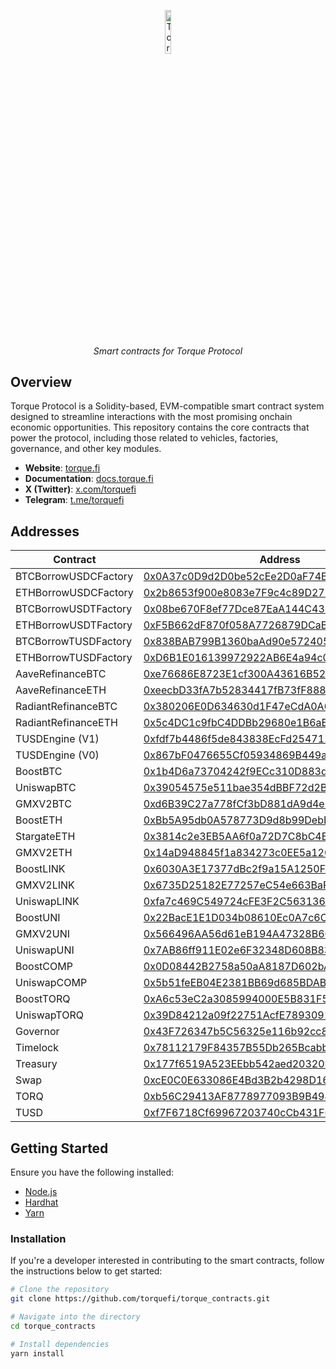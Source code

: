 <p align="center">
  <img src="https://cdn.prod.website-files.com/6556f6be06fc2abb8a8da998/665ce0e7788b3d8fe85d1fed_torque-square%20copy%202.png" alt="Torque Logo" width="13.4%">
</p>
<p align="center">
  <i align="center">Smart contracts for Torque Protocol</i>
</p>

## Overview

Torque Protocol is a Solidity-based, EVM-compatible smart contract system designed to streamline interactions with the most promising onchain economic opportunities. This repository contains the core contracts that power the protocol, including those related to vehicles, factories, governance, and other key modules.

- **Website**: [torque.fi](https://torque.fi)
- **Documentation**: [docs.torque.fi](https://docs.torque.fi)
- **X (Twitter)**: [x.com/torquefi](https://x.com/torquefi)
- **Telegram**: [t.me/torquefi](https://t.me/torquefi)

## Addresses

| Contract       | Address       |
| -------------  | ------------- |
| BTCBorrowUSDCFactory      | [0x0A37c0D9d2D0be52cEe2D0aF74B2E9CB209e9b9c](https://arbiscan.io/address/0x0A37c0D9d2D0be52cEe2D0aF74B2E9CB209e9b9c) |
| ETHBorrowUSDCFactory      | [0x2b8653f900e8083e7F9c4c89D2752fC7584dba2a](https://arbiscan.io/address/0x2b8653f900e8083e7F9c4c89D2752fC7584dba2a) |
| BTCBorrowUSDTFactory      | [0x08be670F8ef77Dce87EaA144C4365a32564BF4D8](https://arbiscan.io/address/0x08be670F8ef77Dce87EaA144C4365a32564BF4D8) |
| ETHBorrowUSDTFactory      | [0xF5B662dF870f058A7726879DCaB1B2bA8D8D6377](https://arbiscan.io/address/0xF5B662dF870f058A7726879DCaB1B2bA8D8D6377) |
| BTCBorrowTUSDFactory      | [0x838BAB799B1360baAd90e572405650B9a1BFF57A](https://arbiscan.io/address/0x838BAB799B1360baAd90e572405650B9a1BFF57A) |
| ETHBorrowTUSDFactory      | [0xD6B1E016139972922AB6E4a94c065d5eCD8B18B1](https://arbiscan.io/address/0xD6B1E016139972922AB6E4a94c065d5eCD8B18B1) |
| AaveRefinanceBTC      | [0xe76686E8723E1cf300A43616B5249C144f43d485](https://arbiscan.io/address/0xe76686E8723E1cf300A43616B5249C144f43d485) |
| AaveRefinanceETH        | [0xeecbD33fA7b52834417fB73fF888cEC7C8B1f483](https://arbiscan.io/address/0xeecbD33fA7b52834417fB73fF888cEC7C8B1f483) |
| RadiantRefinanceBTC     | [0x380206E0D634630d1F47eCdA0A01e4B95409D9f7](https://arbiscan.io/address/0x380206E0D634630d1F47eCdA0A01e4B95409D9f7) |
| RadiantRefinanceETH      | [0x5c4DC1c9fbC4DDBb29680e1B6aE80432a3942e9b](https://arbiscan.io/address/0x5c4DC1c9fbC4DDBb29680e1B6aE80432a3942e9b) |
| TUSDEngine (V1)     | [0xfdf7b4486f5de843838EcFd254711E06aF1f0641](https://arbiscan.io/address/0xfdf7b4486f5de843838EcFd254711E06aF1f0641) |
| TUSDEngine (V0)     | [0x867bF0476655Cf05934869B449a0be0ED534eA60](https://arbiscan.io/address/0x867bF0476655Cf05934869B449a0be0ED534eA60) |
| BoostBTC      | [0x1b4D6a73704242f9ECc310D883dBa11b764AADdB](https://arbiscan.io/address/0x1b4D6a73704242f9ECc310D883dBa11b764AADdB) |
| UniswapBTC      | [0x39054575e511bae354dBBF72d2B8Ce04C4780054](https://arbiscan.io/address/0x39054575e511bae354dBBF72d2B8Ce04C4780054) |
| GMXV2BTC      | [0xd6B39C27a778fCf3bD881dA9d4e5a60a75df1B94](https://arbiscan.io/address/0xd6B39C27a778fCf3bD881dA9d4e5a60a75df1B94) |
| BoostETH      | [0xBb5A95db0A578773D9d8b99DebB7706e4124e2E2](https://arbiscan.io/address/0xBb5A95db0A578773D9d8b99DebB7706e4124e2E2) |
| StargateETH      | [0x3814c2e3EB5AA6f0a72D7C8bC4B80293A3843047](https://arbiscan.io/address/0x3814c2e3EB5AA6f0a72D7C8bC4B80293A3843047) |
| GMXV2ETH      | [0x14aD948845f1a834273c0EE5a120e0107F9C2d99](https://arbiscan.io/address/0x14aD948845f1a834273c0EE5a120e0107F9C2d99) |
| BoostLINK      | [0x6030A3E17377dBc2f9a15A1250FD8E1b0d49f2D3](https://arbiscan.io/address/0x6030A3E17377dBc2f9a15A1250FD8E1b0d49f2D3) |
| GMXV2LINK     | [0x6735D25182E77257eC54e663BaF641E0D6449f62](https://arbiscan.io/address/0x6735D25182E77257eC54e663BaF641E0D6449f62) |
| UniswapLINK      | [0xfa7c469C549724cFE3F2C563136B51Fc7d9aF504](https://arbiscan.io/address/0xfa7c469C549724cFE3F2C563136B51Fc7d9aF504) |
| BoostUNI      | [0x22BacE1E1D034b08610Ec0A7c6Cbce592807F302](https://arbiscan.io/address/0x22BacE1E1D034b08610Ec0A7c6Cbce592807F302) |
| GMXV2UNI      | [0x566496AA56d61eB194A47328B60589DaEC1841C9](https://arbiscan.io/address/0x566496AA56d61eB194A47328B60589DaEC1841C9) |
| UniswapUNI      | [0x7AB86ff911E02e6F32348D608B834be00F706720](https://arbiscan.io/address/0x7AB86ff911E02e6F32348D608B834be00F706720) |
| BoostCOMP      | [0x0D08442B2758a50aA8187D602bA8261C333d44B2](https://arbiscan.io/address/0x0D08442B2758a50aA8187D602bA8261C333d44B2) |
| UniswapCOMP      | [0x5b51feEB04E2381BB69d685BDAB480c4C29f9a43](https://arbiscan.io/address/0x5b51feEB04E2381BB69d685BDAB480c4C29f9a43) |
| BoostTORQ      | [0xA6c53eC2a3085994000E5B831F5ECCCD051ea02c](https://arbiscan.io/address/0xA6c53eC2a3085994000E5B831F5ECCCD051ea02c) |
| UniswapTORQ      | [0x39D84212a09f22751AcfE78930915A35b1659bE6](https://arbiscan.io/address/0x39D84212a09f22751AcfE78930915A35b1659bE6) |
| Governor      | [0x43F726347b5C56325e116b92cc846C3cF50F16c7](https://arbiscan.io/address/0x43F726347b5C56325e116b92cc846C3cF50F16c7) |
| Timelock     | [0x78112179F84357B55Db265Bcabb8c9c6f1CcB850](https://arbiscan.io/address/0x78112179F84357B55Db265Bcabb8c9c6f1CcB850) |
| Treasury         | [0x177f6519A523EEbb542aed20320EFF9401bC47d0](https://arbiscan.io/address/0x177f6519A523EEbb542aed20320EFF9401bC47d0) |
| Swap     | [0xcE0C0E633086E4Bd3B2b4298D16b504490534411](https://arbiscan.io/address/0xcE0C0E633086E4Bd3B2b4298D16b504490534411) |
| TORQ         | [0xb56C29413AF8778977093B9B4947efEeA7136C36](https://arbiscan.io/token/0xb56c29413af8778977093b9b4947efeea7136c36) |
| TUSD     | [0xf7F6718Cf69967203740cCb431F6bDBff1E0FB68](https://arbiscan.io/token/0xf7f6718cf69967203740ccb431f6bdbff1e0fb68) |

## Getting Started

Ensure you have the following installed:

- [Node.js](https://nodejs.org/)
- [Hardhat](https://hardhat.org/)
- [Yarn](https://yarnpkg.com/)

### Installation

If you're a developer interested in contributing to the smart contracts, follow the instructions below to get started:

```bash
# Clone the repository
git clone https://github.com/torquefi/torque_contracts.git

# Navigate into the directory
cd torque_contracts

# Install dependencies
yarn install
